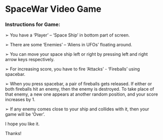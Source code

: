 # SpaceWar Video Game

### Instructions for Game:

➢ You have a ‘Player’ – ‘Space Ship’ in bottom part of screen.

➢ There are some ‘Enemies’ – ‘Aliens in UFOs’ floating around.

➢ You can move your space ship left or right by pressing left and right arrow keys respectively.

➢ For increasing score, you have to fire ‘Attacks’ - ‘Fireballs’ using spacebar.

➢ When you press spacebar, a pair of fireballs gets released. If either or both fireballs hit an enemy, then the enemy is destroyed. To take place of that enemy, a new one appears at another random position, and your score increases by 1.

➢ If any enemy comes close to your ship and collides with it, then your game will be ‘Over’.



I hope you like it.

Thanks!
